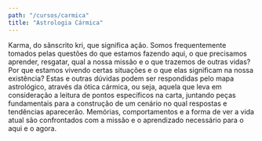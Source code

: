 ```yaml
---
path: "/cursos/carmica"
title: "Astrologia Cármica"
---
```


Karma, do sânscrito kri, que significa ação. Somos frequentemente tomados pelas questões do que estamos fazendo aqui, o que precisamos aprender, resgatar, qual a nossa missão e o que trazemos de outras vidas?
Por que estamos vivendo certas situações e o que elas significam na nossa existência?
Estas e outras dúvidas podem ser respondidas pelo mapa astrológico, através da ótica cármica, ou seja, aquela que leva em consideração a leitura de pontos específicos na carta, juntando peças fundamentais para a construção de um cenário no qual respostas e tendências aparecerão.
Memórias, comportamentos e a forma de ver a vida atual são confrontados com a missão e o aprendizado necessário para o aqui e o agora.